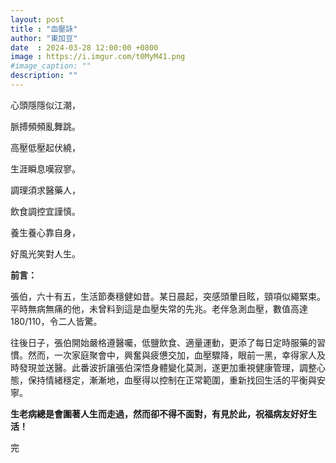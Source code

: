 ```yaml
---
layout: post
title : "血壓詠"
author: "東加豆"
date  : 2024-03-28 12:00:00 +0800
image : https://i.imgur.com/t0MyM41.png
#image_caption: ""
description: ""
---
```


心頭隱隱似江潮，

脈搏頻頻亂舞跳。

<!--more-->

高壓低壓起伏繞，

生涯瞬息嘆寂寥。

調理須求醫藥人，

飲食調控宜謹慎。

養生養心靠自身，

好風光笑對人生。

__前言：__

張伯，六十有五，生活節奏穩健如昔。某日晨起，突感頭暈目眩，頸項似繩緊束。平時無病無痛的他，未曾料到這是血壓失常的先兆。老伴急測血壓，數值高達180/110，令二人皆驚。

往後日子，張伯開始嚴格遵醫囑，低鹽飲食、適量運動，更添了每日定時服藥的習慣。然而，一次家庭聚會中，興奮與疲憊交加，血壓驟降，眼前一黑，幸得家人及時發現並送醫。此番波折讓張伯深悟身體變化莫測，遂更加重視健康管理，調整心態，保持情緒穩定，漸漸地，血壓得以控制在正常範圍，重新找回生活的平衡與安寧。

__生老病總是會圍著人生而走過，然而卻不得不面對，有見於此，祝福病友好好生活！__

完

<!--END-->